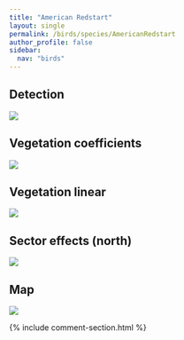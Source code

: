 ```yaml
---
title: "American Redstart"
layout: single
permalink: /birds/species/AmericanRedstart
author_profile: false
sidebar:
  nav: "birds"
---
```


<h2>Detection</h2>

<img src="https://beallen.github.io/DevelopmentWebsite/assets/images/birds/AmericanRedstart/det.jpg">

<h2>Vegetation coefficients</h2>

<img src="https://beallen.github.io/DevelopmentWebsite/assets/images/birds/AmericanRedstart/veghf.jpg">

<h2>Vegetation linear</h2>

<img src="https://beallen.github.io/DevelopmentWebsite/assets/images/birds/AmericanRedstart/lin-north.jpg">

<h2>Sector effects (north)</h2>

<img src="https://beallen.github.io/DevelopmentWebsite/assets/images/birds/AmericanRedstart/sector-north.jpg">

<h2>Map</h2>

<img src="https://beallen.github.io/DevelopmentWebsite/assets/images/birds/AmericanRedstart/map.jpg">

{% include comment-section.html %}
